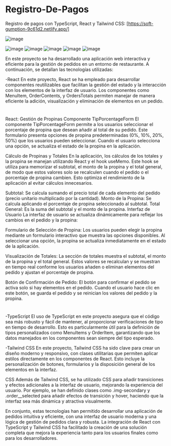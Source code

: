 # Registro-De-Pagos
Registro de pagos con TypeScript, React y Tailwind CSS: 
[https://soft-gumption-9c61d2.netlify.app/]

![image](https://github.com/JhojanBinary/Registro-De-Pagos/assets/102551448/af0ef789-9e1f-4c1c-84af-861904833361)


![image](https://github.com/JhojanBinary/Registro-De-Pagos/assets/102551448/5e1f1fef-7f66-4d78-9da3-9bcea8cc84b7)
![image](https://github.com/JhojanBinary/Registro-De-Pagos/assets/102551448/4e23dafa-9ee3-4851-b706-6fffc8db8e9b)
![image](https://github.com/JhojanBinary/Registro-De-Pagos/assets/102551448/5029362a-e196-480c-a4dc-fa86868c1cb1)
![image](https://github.com/JhojanBinary/Registro-De-Pagos/assets/102551448/ab8bf758-230f-48c4-9791-10f1d4aca262)
![image](https://github.com/JhojanBinary/Registro-De-Pagos/assets/102551448/990c56e3-9d29-4f95-97a9-21958d7b6641)


En este proyecto se ha desarrollado una aplicación web interactiva y eficiente para la gestión de pedidos en un entorno de restaurante. A continuación, se detallan las tecnologías utilizadas:

-React
En este proyecto, React se ha empleado para desarrollar componentes reutilizables que facilitan la gestión del estado y la interacción con los elementos de la interfaz de usuario. Los componentes como MenuItem, OrderContents, y OrdersTotals permiten manejar de manera eficiente la adición, visualización y eliminación de elementos en un pedido.

#
React: Gestión de Propinas
Componente TipPorcentageForm
El componente TipPorcentageForm permite a los usuarios seleccionar el porcentaje de propina que desean añadir al total de su pedido. Este formulario presenta opciones de propina predeterminadas (0%, 10%, 20%, 50%) que los usuarios pueden seleccionar. Cuando el usuario selecciona una opción, se actualiza el estado de la propina en la aplicación.

Cálculo de Propinas y Totales
En la aplicación, los cálculos de los totales y la propina se manejan utilizando React y el hook useMemo. Este hook se utiliza para memorizar el subtotal, el monto de la propina y el total general, de modo que estos valores solo se recalculen cuando el pedido o el porcentaje de propina cambien. Esto optimiza el rendimiento de la aplicación al evitar cálculos innecesarios.

Subtotal: Se calcula sumando el precio total de cada elemento del pedido (precio unitario multiplicado por la cantidad).
Monto de la Propina: Se calcula aplicando el porcentaje de propina seleccionado al subtotal.
Total General: Es la suma del subtotal y el monto de la propina.
Interfaz de Usuario
La interfaz de usuario se actualiza dinámicamente para reflejar los cambios en el pedido y la propina:

Formulario de Selección de Propina: Los usuarios pueden elegir la propina mediante un formulario interactivo que muestra las opciones disponibles. Al seleccionar una opción, la propina se actualiza inmediatamente en el estado de la aplicación.

Visualización de Totales: La sección de totales muestra el subtotal, el monto de la propina y el total general. Estos valores se recalculan y se muestran en tiempo real conforme los usuarios añaden o eliminan elementos del pedido y ajustan el porcentaje de propina.

Botón de Confirmación de Pedido: El botón para confirmar el pedido se activa solo si hay elementos en el pedido. Cuando el usuario hace clic en este botón, se guarda el pedido y se reinician los valores del pedido y la propina.


#

-TypeScript
El uso de TypeScript en este proyecto asegura que el código sea más robusto y fácil de mantener, al proporcionar verificaciones de tipo en tiempo de desarrollo. Esto es particularmente útil para la definición de tipos personalizados como MenuItems y OrderItem, garantizando que los datos manejados en los componentes sean siempre del tipo esperado.

-Tailwind CSS
En este proyecto, Tailwind CSS ha sido clave para crear un diseño moderno y responsivo, con clases utilitarias que permiten aplicar estilos directamente en los componentes de React. Esto incluye la personalización de botones, formularios y la disposición general de los elementos en la interfaz.

CSS
Además de Tailwind CSS, se ha utilizado CSS para añadir transiciones y efectos adicionales a la interfaz de usuario, mejorando la experiencia del usuario. Por ejemplo, se han definido clases como .img-secondary y .order__selected para añadir efectos de transición y hover, haciendo que la interfaz sea más dinámica y atractiva visualmente.

En conjunto, estas tecnologías han permitido desarrollar una aplicación de pedidos intuitiva y eficiente, con una interfaz de usuario moderna y una lógica de gestión de pedidos clara y robusta. La integración de React con TypeScript y Tailwind CSS ha facilitado la creación de una solución completa que mejora la experiencia tanto para los usuarios finales como para los desarrolladores.
